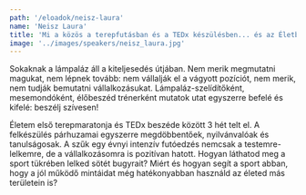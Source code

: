 ```yaml
---
path: '/eloadok/neisz-laura'
name: 'Neisz Laura'
title: 'Mi a közös a terepfutásban és a TEDx készülésben... és az Életben?'
image: '../images/speakers/neisz_laura.jpg'
---
```


Sokaknak a lámpaláz áll a kiteljesedés útjában. Nem merik megmutatni magukat, nem lépnek tovább: nem vállalják el a vágyott pozíciót, nem merik, nem tudják bemutatni vállalkozásukat. Lámpaláz-szelídítőként, mesemondóként, élőbeszéd trénerként mutatok utat egyszerre befelé és kifelé: beszélj szívesen!

<!-- end -->

Életem első terepmaratonja és TEDx beszéde között 3 hét telt el. A felkészülés párhuzamai egyszerre megdöbbentőek, nyilvánvalóak és tanulságosak. A szűk egy évnyi intenzív futóedzés nemcsak a testemre-lelkemre, de a vállalkozásomra is pozitívan hatott. Hogyan láthatod meg a sport tükrében lelked sötét bugyrait? Miért és hogyan segít a sport abban, hogy a jól működő mintáidat még hatékonyabban használd az életed más területein is?
